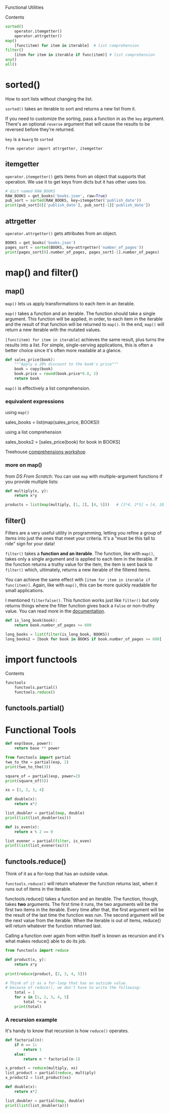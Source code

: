 Functional Utilities

Contents
```Python
sorted()
    operator.itemgetter()
    operator.attrgetter()
map()
    [func(item) for item in iterable]  # list comprehension
filter()
    [item for item in iterable if func(item)] # list comprehension
any()
all()
```

# sorted()

How to sort lists without changing the list.

`sorted()` takes an iterable to sort and returns a new list from it.

If you need to customize the sorting, pass a function in as the `key` argument. There's an optional `reverse` argument that will cause the results to be reversed before they're returned.

`key` is a `kwarg` to `sorted`

`from operator import attrgetter, itemgetter`

## itemgetter
`operator.itemgetter()` gets items from an object that supports that operation. We use it to get keys from dicts but it has other uses too.

```Python
# dict named RAW_BOOKS
RAW_BOOKS = get_books('books.json', raw=True)
pub_sort = sorted(RAW_BOOKS, key=itemgetter('publish_date'))
print(pub_sort[0]['publish_date'], pub_sort[-1]['publish_date'])
```

## attrgetter
`operator.attrgetter()` gets attributes from an object.

```Python
BOOKS = get_books('books.json')
pages_sort = sorted(BOOKS, key=attrgetter('number_of_pages'))
print(pages_sort[0].number_of_pages, pages_sort[-1].number_of_pages)
```

# map() and filter()

## map()
`map()` lets us apply transformations to each item in an iterable.

`map()` takes a function and an iterable. The function should take a single argument. This function will be applied, in order, to each item in the iterable and the result of that function will be returned to `map()`. In the end, `map()` will return a new iterable with the mutated values.

`[func(item) for item in iterable]` achieves the same result, plus turns the results into a list. For simple, single-serving applications, this is often a better choice since it's often more readable at a glance.

```Python
def sales_price(book):
    """Apply a 20% discount to the book's price"""
    book = copy(book)
    book.price = round(book.price*0.8, 2)
    return book
```

`map()` is effectively a list comprehension.

### equivalent expressions
using `map()`

sales_books = list(map(sales_price, BOOKS))

using a list comprehension

sales_books2 = [sales_price(book) for book in BOOKS]

Treehouse [comprehensions workshop](http://teamtreehouse.com/library/python-comprehensions)

### more on map()

from *DS From Scratch*: You can use `map` with multiple-argument functions
if you provide multiple lists:

```Python
def multiply(x, y):
    return x*y

products = list(map(multiply, [1, 2], [4, 5]))   # [1*4, 2*5] = [4, 10]
```

## filter()

Filters are a very useful utility in programming, letting you refine a group of items into just the ones that meet your criteria. It's a "must be this tall to ride" sign for your data!

`filter()` takes a **function and an iterable**. The function, like with `map()`, takes only a single argument and is applied to each item in the iterable. If the function returns a truthy value for the item, the item is sent back to `filter()` which, ultimately, returns a new iterable of the filtered items.

You can achieve the same effect with `[item for item in iterable if func(item)]`. Again, like with `map()`, this can be more quickly readable for small applications.

I mentioned `filterfalse()`. This function works just like `filter()` but only returns things where the filter function gives back a `False` or non-truthy value. You can read more in the [documentation](https://docs.python.org/3/library/itertools.html#itertools.filterfalse).

```Python
def is_long_book(book):
    return book.number_of_pages >= 600

long_books = list(filter(is_long_book, BOOKS))
long_books2 = [book for book in BOOKS if book.number_of_pages >= 600]
```

# import functools

Contents
```Python
functools
    functools.partial()
    functools.reduce()
```

## functools.partial()

# Functional Tools

```Python
def exp(base, power):
    return base ** power

from functools import partial
two_to_the = partial(exp, 2)
print(two_to_the(3))

square_of = partial(exp, power=2)
print(square_of(5))
```


```Python
xs = [1, 2, 3, 4]

def double(x):
    return x*2

list_doubler = partial(map, double)
print(list(list_doubler(xs)))

def is_even(x):
    return x % 2 == 0

list_evener = partial(filter, is_even)
print(list(list_evener(xs)))
```

## functools.reduce()

Think of it as a for-loop that has an outside value.

`functools.reduce()` will return whatever the function returns last, when it runs out of items in the iterable.

functools.reduce() takes a function and an iterable. The function, though, takes **two** arguments. The first time it runs, the two arguments will be the first two items in the iterable. Every time after that, the first argument will be the result of the last time the function was run. The second argument will be the next value from the iterable. When the iterable is out of items, reduce() will return whatever the function returned last.

Calling a function over again from within itself is known as recursion and it's what makes reduce() able to do its job.

```Python
from functools import reduce

def product(x, y):
    return x*y
    
print(reduce(product, [2, 3, 4, 5]))

# Think of it as a for-loop that has an outside value.
# because of reduce(), we don't have to write the following: 
    total = 1
    for x in [1, 2, 3, 4, 5]
        total *= x
    print(total)
```

### A recursion example

It's handy to know that recursion is how `reduce()` operates.

```Python
def factorial(n):
    if n == 1:
        return 1
    else:
        return n * factorial(n-1)
```

```Python
x_product = reduce(multiply, xs)
list_product = partial(reduce, multiply)
x_product2 = list_product(xs)
```

```Python
def double(x):
    return x*2

list_doubler = partial(map, double)
print(list(list_doubler(a)))
```

